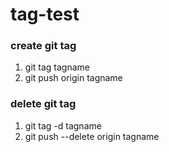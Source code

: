 # tag-test

### create git tag
1. git tag tagname
2. git push origin tagname

### delete git tag
1. git tag -d tagname
2. git push --delete origin tagname
